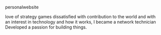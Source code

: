 personalwebsite


love of strategy games
dissatisfied with contribution to the world and with an interest in technology and how it works,
I became a network technician
Developed a passion for building things.
